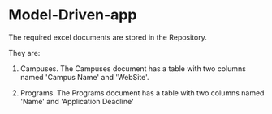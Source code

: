 # Model-Driven-app
The required excel documents are stored in the Repository.

They are: 
1. Campuses.
The Campuses document has a table with two columns named 'Campus Name' and 'WebSite'. 

2. Programs.
The Programs document has a table with two columns named 'Name' and 'Application Deadline' 
